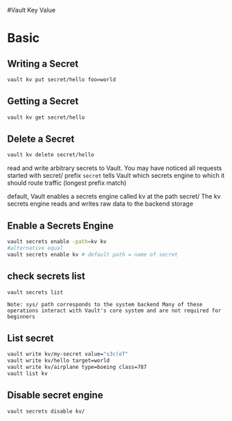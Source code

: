 #Vault Key Value
# Basic

## Writing a Secret

```bash
vault kv put secret/hello foo=world
```

## Getting a Secret

```bash
vault kv get secret/hello
```

## Delete a Secret

```bash
vault kv delete secret/hello
```

read and write arbitrary secrets to Vault. You may have noticed all requests started with secret/
prefix `secret` tells Vault which secrets engine to which it should route traffic (longest prefix match)

default, Vault enables a secrets engine called kv at the path secret/ The kv secrets engine reads and writes raw data to the backend storage

## Enable a Secrets Engine

```bash
vault secrets enable -path=kv kv
#alternative equal
vault secrets enable kv # default path = name of secret
```

## check secrets list

```bash
vault secrets list
```

`Note: sys/ path corresponds to the system backend Many of these operations interact with Vault's core system and are not required for beginners`

## List secret

```bash
vault write kv/my-secret value="s3c(eT"
vault write kv/hello target=world
vault write kv/airplane type=boeing class=787
vault list kv
```

## Disable secret engine

```bash
vault secrets disable kv/
```

